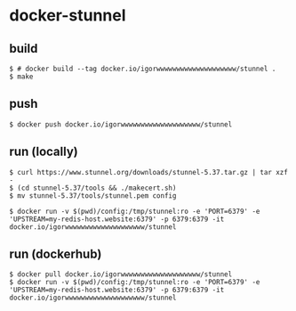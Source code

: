 # docker-stunnel

## build

    $ # docker build --tag docker.io/igorwwwwwwwwwwwwwwwwwwww/stunnel .
    $ make

## push

    $ docker push docker.io/igorwwwwwwwwwwwwwwwwwwww/stunnel

## run (locally)

    $ curl https://www.stunnel.org/downloads/stunnel-5.37.tar.gz | tar xzf -
    $ (cd stunnel-5.37/tools && ./makecert.sh)
    $ mv stunnel-5.37/tools/stunnel.pem config

    $ docker run -v $(pwd)/config:/tmp/stunnel:ro -e 'PORT=6379' -e 'UPSTREAM=my-redis-host.website:6379' -p 6379:6379 -it docker.io/igorwwwwwwwwwwwwwwwwwwww/stunnel

## run (dockerhub)

    $ docker pull docker.io/igorwwwwwwwwwwwwwwwwwwww/stunnel
    $ docker run -v $(pwd)/config:/tmp/stunnel:ro -e 'PORT=6379' -e 'UPSTREAM=my-redis-host.website:6379' -p 6379:6379 -it docker.io/igorwwwwwwwwwwwwwwwwwwww/stunnel
